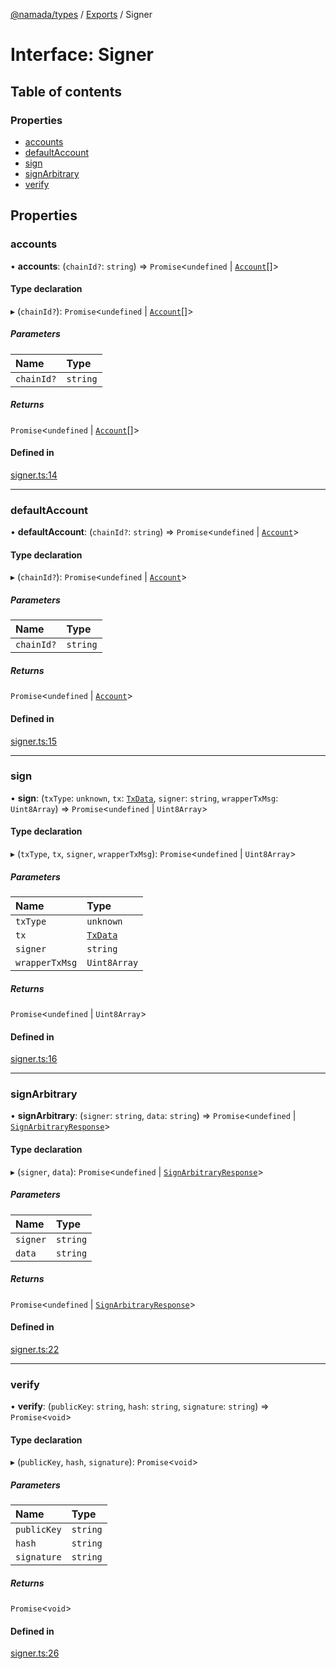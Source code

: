 [@namada/types](../README.md) / [Exports](../modules.md) / Signer

# Interface: Signer

## Table of contents

### Properties

- [accounts](Signer.md#accounts)
- [defaultAccount](Signer.md#defaultaccount)
- [sign](Signer.md#sign)
- [signArbitrary](Signer.md#signarbitrary)
- [verify](Signer.md#verify)

## Properties

### accounts

• **accounts**: (`chainId?`: `string`) => `Promise`\<`undefined` \| [`Account`](../modules.md#account)[]\>

#### Type declaration

▸ (`chainId?`): `Promise`\<`undefined` \| [`Account`](../modules.md#account)[]\>

##### Parameters

| Name | Type |
| :------ | :------ |
| `chainId?` | `string` |

##### Returns

`Promise`\<`undefined` \| [`Account`](../modules.md#account)[]\>

#### Defined in

[signer.ts:14](https://github.com/anoma/namada-interface/blob/1d7305cb/packages/types/src/signer.ts#L14)

___

### defaultAccount

• **defaultAccount**: (`chainId?`: `string`) => `Promise`\<`undefined` \| [`Account`](../modules.md#account)\>

#### Type declaration

▸ (`chainId?`): `Promise`\<`undefined` \| [`Account`](../modules.md#account)\>

##### Parameters

| Name | Type |
| :------ | :------ |
| `chainId?` | `string` |

##### Returns

`Promise`\<`undefined` \| [`Account`](../modules.md#account)\>

#### Defined in

[signer.ts:15](https://github.com/anoma/namada-interface/blob/1d7305cb/packages/types/src/signer.ts#L15)

___

### sign

• **sign**: (`txType`: `unknown`, `tx`: [`TxData`](../modules.md#txdata), `signer`: `string`, `wrapperTxMsg`: `Uint8Array`) => `Promise`\<`undefined` \| `Uint8Array`\>

#### Type declaration

▸ (`txType`, `tx`, `signer`, `wrapperTxMsg`): `Promise`\<`undefined` \| `Uint8Array`\>

##### Parameters

| Name | Type |
| :------ | :------ |
| `txType` | `unknown` |
| `tx` | [`TxData`](../modules.md#txdata) |
| `signer` | `string` |
| `wrapperTxMsg` | `Uint8Array` |

##### Returns

`Promise`\<`undefined` \| `Uint8Array`\>

#### Defined in

[signer.ts:16](https://github.com/anoma/namada-interface/blob/1d7305cb/packages/types/src/signer.ts#L16)

___

### signArbitrary

• **signArbitrary**: (`signer`: `string`, `data`: `string`) => `Promise`\<`undefined` \| [`SignArbitraryResponse`](../modules.md#signarbitraryresponse)\>

#### Type declaration

▸ (`signer`, `data`): `Promise`\<`undefined` \| [`SignArbitraryResponse`](../modules.md#signarbitraryresponse)\>

##### Parameters

| Name | Type |
| :------ | :------ |
| `signer` | `string` |
| `data` | `string` |

##### Returns

`Promise`\<`undefined` \| [`SignArbitraryResponse`](../modules.md#signarbitraryresponse)\>

#### Defined in

[signer.ts:22](https://github.com/anoma/namada-interface/blob/1d7305cb/packages/types/src/signer.ts#L22)

___

### verify

• **verify**: (`publicKey`: `string`, `hash`: `string`, `signature`: `string`) => `Promise`\<`void`\>

#### Type declaration

▸ (`publicKey`, `hash`, `signature`): `Promise`\<`void`\>

##### Parameters

| Name | Type |
| :------ | :------ |
| `publicKey` | `string` |
| `hash` | `string` |
| `signature` | `string` |

##### Returns

`Promise`\<`void`\>

#### Defined in

[signer.ts:26](https://github.com/anoma/namada-interface/blob/1d7305cb/packages/types/src/signer.ts#L26)

